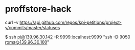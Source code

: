 # proffstore-hack

curl -v https://api.github.com/repos/kpi-petitions/project-y/commits/master/statuses

$ ssh pi@139.96.30.142 -R 9999:localhost:9999 "ssh -D 9050 roma@139.96.30.100"



